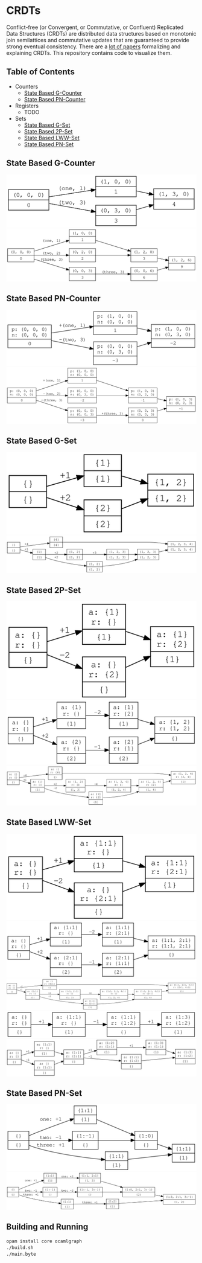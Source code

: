 # CRDTs
Conflict-free (or Convergent, or Commutative, or Confluent) Replicated Data
Structures (CRDTs) are distributed data structures based on monotonic join
semilattices and commutative updates that are guaranteed to provide strong
eventual consistency. There are a [lot of papers][crdt-papers] formalizing and
explaining CRDTs. This repository contains code to visualize them.

## Table of Contents
- Counters
    - [State Based G-Counter](#state-based-g-counter)
    - [State Based PN-Counter](#state-based-pn-counter)
- Registers
    - TODO
- Sets
    - [State Based G-Set](#state-based-g-set)
    - [State Based 2P-Set](#state-based-2p-set)
    - [State Based LWW-Set](#state-based-lww-set)
    - [State Based PN-Set](#state-based-pn-set)

## State Based G-Counter
![GCounter1](graphs/GCounter1.png)
![GCounter2](graphs/GCounter2.png)

## State Based PN-Counter
![PnCounter1](graphs/PnCounter1.png)
![PnCounter2](graphs/PnCounter2.png)

## State Based G-Set
![GSet1](graphs/GSet1.png)
![GSet2](graphs/GSet2.png)

## State Based 2P-Set
![TwoPSet1](graphs/TwoPSet1.png)
![TwoPSet2](graphs/TwoPSet2.png)
![TwoPSet3](graphs/TwoPSet3.png)

## State Based LWW-Set
![LwwSet1](graphs/LwwSet1.png)
![LwwSet2](graphs/LwwSet2.png)
![LwwSet3](graphs/LwwSet3.png)
![LwwSet4](graphs/LwwSet4.png)
![LwwSet5](graphs/LwwSet5.png)

## State Based PN-Set
![PnSet1](graphs/PnSet1.png)
![PnSet2](graphs/PnSet2.png)

## Building and Running
```bash
opam install core ocamlgraph
./build.sh
./main.byte
```

[crdt-papers]: https://christophermeiklejohn.com/crdt/2014/07/22/readings-in-crdts.html

